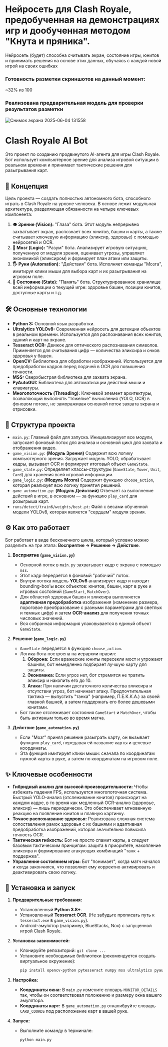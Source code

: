# Нейросеть для Clash Royale, предобученная на демонстрациях игр и дообученная методом "Кнута и пряника".
Нейросеть (будет) способна считывать экран, состояние игры, юнитов и принимать решения на основе этих данных, обучаясь с каждой новой игрой на своих ошибках

### Готовность разметки скриншотов на данный момент:
~32% из 100

### Реализована предварительная модель для проверки результатов разметки
![Снимок экрана 2025-06-04 131558](https://github.com/user-attachments/assets/9fd7ff2d-38ba-48dd-8729-933df394cb85)

# Clash Royale AI Bot

Это проект по созданию продвинутого AI-агента для игры Clash Royale. Бот использует компьютерное зрение для анализа игровой ситуации в реальном времени и принимает тактические решения для разыгрывания карт.

## 🚀 Концепция

Цель проекта — создать полностью автономного бота, способного играть в Clash Royale на уровне человека. В основе лежит модульная архитектура, разделяющая обязанности на четыре ключевых компонента:

1.  **👁️ Зрение (Vision):** "Глаза" бота. Этот модуль непрерывно захватывает экран, распознает всех юнитов, башни и карты, а также считывает ключевую информацию (эликсир, здоровье) с помощью нейросетей и OCR.
2.  **🧠 Мозг (Logic):** "Разум" бота. Анализирует игровую ситуацию, полученную от модуля зрения, оценивает угрозы, управляет экономикой (эликсиром) и формирует план атаки или защиты.
3.  **🖐️ Руки (Automation):** "Действия" бота. Исполняет команды "Мозга", имитируя клики мыши для выбора карт и их разыгрывания на игровом поле.
4.  **💾 Состояние (State):** "Память" бота. Структурированное хранилище всей информации о текущей игре: здоровье башен, позиции юнитов, доступные карты и т.д.

## 🛠️ Основные технологии

*   **Python 3:** Основной язык разработки.
*   **Ultralytics YOLOv8:** Современная нейросеть для детекции объектов в реальном времени. Используется для распознавания всех юнитов, зданий и карт на экране.
*   **Tesseract OCR:** Движок для оптического распознавания символов. Применяется для считывания цифр — количества эликсира и очков здоровья у башен.
*   **OpenCV:** Библиотека для обработки изображений. Используется для предобработки кадров перед подачей в OCR для повышения точности.
*   **MSS:** Сверхбыстрая библиотека для захвата экрана.
*   **PyAutoGUI:** Библиотека для автоматизации действий мыши и клавиатуры.
*   **Многопоточность (Threading):** Ключевой элемент архитектуры, позволяющий выполнять "тяжелые" вычисления (YOLO, OCR) в фоновом потоке, не замораживая основной поток захвата экрана и отрисовки.

## 📂 Структура проекта

*   `main.py`: Главный файл для запуска. Инициализирует все модули, запускает фоновый поток для анализа и основной цикл для захвата и отображения видео.
*   `game_vision.py`: **(Модуль Зрения)** Содержит всю логику компьютерного зрения. Загружает модель YOLO, обрабатывает кадры, вызывает OCR и формирует итоговый объект `GameState`.
*   `game_state.py`: Определяет классы-структуры (`GameState`, `Tower`, `Unit`, `Card`) для хранения всей игровой информации.
*   `game_logic.py`: **(Модуль Мозга)** Содержит функцию `choose_action`, которая реализует всю логику принятия решений.
*   `game_automation.py`: **(Модуль Действий)** Отвечает за выполнение действий в игре, в основном — за функцию `play_card` для розыгрыша карт.
*   `runs/detect/train6/weights/best.pt`: Файл с весами обученной модели YOLOv8, которая является "сердцем" модуля зрения.

## ⚙️ Как это работает

Бот работает в виде бесконечного цикла, который условно можно разделить на три этапа: **Восприятие → Решение → Действие**.

1.  **Восприятие (`game_vision.py`)**
    *   Основной поток в `main.py` захватывает кадр с экрана с помощью `mss`.
    *   Этот кадр передается в фоновый "рабочий" поток.
    *   Внутри потока модель **YOLOv8** анализирует кадр и находит bounding-box'ы всех объектов: юнитов, башен, карт в руке и игровых состояний (`GameStart`, `MatchOver`).
    *   Для областей здоровья башен и эликсира выполняется **адаптивная предобработка** изображения (изменение размера, пороговое преобразование с разными параметрами для светлых и темных цифр) и затем **OCR-анализ** для получения точных числовых значений.
    *   Вся собранная информация упаковывается в единый объект `GameState`.

2.  **Решение (`game_logic.py`)**
    *   `GameState` передается в функцию `choose_action`.
    *   Логика бота построена на иерархии правил:
        1.  **Оборона:** Если вражеские юниты пересекли мост и угрожают башням, бот немедленно подбирает лучшую карту для защиты.
        2.  **Экономика:** Если угроз нет, бот стремится не тратить эликсир и накопить его до 10.
        3.  **Атака:** При наличии достаточного количества эликсира и отсутствии угроз, бот начинает атаку. Предпочтительная тактика — выпустить "танка" (например, П.Е.К.К.А.) за своей главной башней, а затем поддержать его более дешевыми юнитами.
    *   Бот также отслеживает состояния `GameStart` и `MatchOver`, чтобы быть активным только во время матча.

3.  **Действие (`game_automation.py`)**
    *   Если "Мозг" принял решение разыграть карту, он вызывает функцию `play_card`, передавая ей название карты и целевые координаты.
    *   Эта функция имитирует клики мыши: сначала по координатам нужной карты в руке, а затем по координатам на игровом поле.

## ✨ Ключевые особенности

*   **Гибридный анализ для высокой производительности:** Чтобы избежать падения FPS, используется многопоточная система. Быстрый YOLO-анализ (отслеживание юнитов) происходит на каждом кадре, в то время как медленный OCR-анализ (здоровье, эликсир) — лишь периодически. Это обеспечивает мгновенную реакцию на появление юнитов и плавную картинку.
*   **Точное распознавание здоровья:** Реализована сложная система сопоставления рамок здоровья с их башнями и адаптивная предобработка изображений, которая значительно повысила точность OCR.
*   **Тактическая гибкость:** Бот не просто спамит карты, а следует базовым тактическим принципам: защита в приоритете, накопление эликсира и формирование атакующих комбинаций "танк + поддержка".
*   **Управление состоянием игры:** Бот "понимает", когда матч начался и когда закончился, что позволяет ему корректно активировать и деактивировать свою логику.

## 📖 Установка и запуск

1.  **Предварительные требования:**
    *   Установленный **Python 3.8+**.
    *   Установленный **Tesseract OCR**. (Не забудьте прописать путь к `tesseract.exe` в `game_vision.py`).
    *   Android-эмулятор (например, BlueStacks, Nox) с запущенной игрой Clash Royale.

2.  **Установка зависимостей:**
    *   Клонируйте репозиторий: `git clone ...`
    *   Установите необходимые библиотеки (рекомендуется создать виртуальное окружение):
        ```bash
        pip install opencv-python pytesseract numpy mss ultralytics pyautogui
        ```

3.  **Настройка:**
    *   **Координаты окна:** В `main.py` измените словарь `MONITOR_DETAILS` так, чтобы он соответствовал положению и размеру окна вашего эмулятора.
    *   **Координаты карт:** В `game_automation.py` откалибруйте словарь `CARD_COORDS` под расположение карт в вашей руке.

4.  **Запуск:**
    *   Выполните команду в терминале:
        ```bash
        python main.py
        ```

